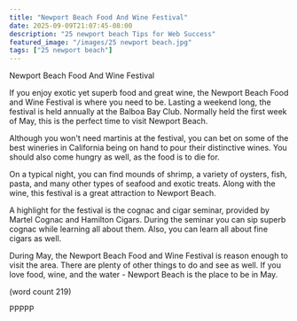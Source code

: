 ```yaml
---
title: "Newport Beach Food And Wine Festival"
date: 2025-09-09T21:07:45-08:00
description: "25 newport beach Tips for Web Success"
featured_image: "/images/25 newport beach.jpg"
tags: ["25 newport beach"]
---
```


Newport Beach Food And Wine Festival

If you enjoy exotic yet superb food and great wine,
the Newport Beach Food and Wine Festival is where
you need to be.  Lasting a weekend long, the festival
is held annually at the Balboa Bay Club.  Normally
held the first week of May, this is the perfect time
to visit Newport Beach.

Although you won't need martinis at the festival, you
can bet on some of the best wineries in California
being on hand to pour their distinctive wines.  You
should also come hungry as well, as the food is to 
die for.

On a typical night, you can find mounds of shrimp, a 
variety of oysters, fish, pasta, and many other types
of seafood and exotic treats.  Along with the wine, 
this festival is a great attraction to Newport Beach.

A highlight for the festival is the cognac and cigar
seminar, provided by Martel Cognac and Hamilton Cigars.
During the seminar you can sip superb cognac while 
learning all about them.  Also, you can learn all 
about fine cigars as well.

During May, the Newport Beach Food and Wine Festival
is reason enough to visit the area.  There are plenty 
of other things to do and see as well.  If you love
food, wine, and the water - Newport Beach is the place
to be in May.

(word count 219)

PPPPP

